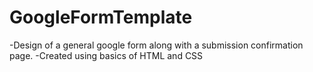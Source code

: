 # GoogleFormTemplate
-Design of a general google form along with a submission confirmation page.
-Created using basics of HTML and CSS
